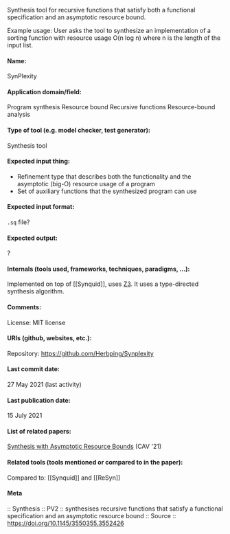 Synthesis tool for recursive functions that satisfy both a functional specification and an asymptotic resource bound.

Example usage:
User asks the tool to synthesize an implementation of a sorting function with resource usage O(n log n) where n is the length of the input list.

#### Name:
SynPlexity

#### Application domain/field:
Program synthesis
Resource bound
Recursive functions
Resource-bound analysis

#### Type of tool (e.g. model checker, test generator):
Synthesis tool

#### Expected input thing:
- Refinement type that describes both the functionality and the asymptotic (big-O) resource usage of a program
- Set of auxiliary functions that the synthesized program can use

#### Expected input format:
`.sq` file?

#### Expected output:
?

#### Internals (tools used, frameworks, techniques, paradigms, ...):
Implemented on top of [[Synquid]], uses [Z3](../Solvers/SMT/Z3.md).
It uses a type-directed synthesis algorithm.

#### Comments:
License: MIT license

#### URIs (github, websites, etc.):
Repository: https://github.com/Herbping/Synplexity

#### Last commit date:
27 May 2021 (last activity)

#### Last publication date:
15 July 2021

#### List of related papers:
[Synthesis with Asymptotic Resource Bounds](https://doi.org/10.1007/978-3-030-81685-8_37) (CAV '21)

#### Related tools (tools mentioned or compared to in the paper):
Compared to: [[Synquid]] and [[ReSyn]]

#### Meta
:: Synthesis
:: PV2 :: synthesises recursive functions that satisfy a functional specification and an asymptotic resource bound
:: Source :: https://doi.org/10.1145/3550355.3552426
